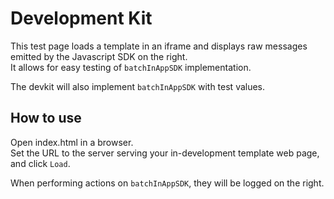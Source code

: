 # Development Kit

This test page loads a template in an iframe and displays raw messages emitted by the Javascript SDK on the right.  
It allows for easy testing of `batchInAppSDK` implementation.

The devkit will also implement `batchInAppSDK` with test values.

## How to use

Open index.html in a browser.  
Set the URL to the server serving your in-development template web page, and click `Load`.

When performing actions on `batchInAppSDK`, they will be logged on the right.